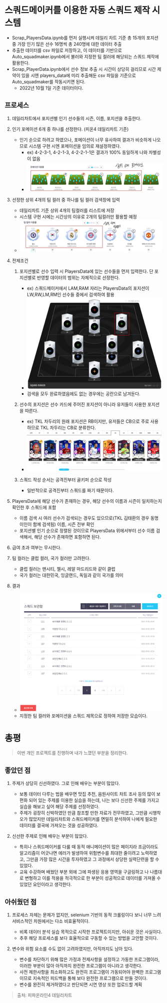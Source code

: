 # 스쿼드메이커를 이용한 자동 스쿼드 제작 시스템

- Scrap_PlayersData.ipynb를 먼저 실행시켜 데일리 차트 기준 총 15개의 포지션 중 가장 인기 많은 선수 16명씩 총 240명에 대한 데이터 추출
- 추출한 데이터를 csv 파일로 저장하고, 이 데이터를 기반으로 Auto_squadmaker.ipynb에서 불러와 지정한 팀 컬러에 해당되는 스쿼드 제작에 활용한다.
- Scrap_PlayerData.ipynb에서 선수 정보 추출 시 시간이 상당히 걸리므로 시간 제약이 있을 시엔 players_data에 미리 추출해둔 csv 파일을 기준으로 Auto_squadmaker를 작동시키면 된다.
  - 2022년 10월 1일 기준 데이터이다.

## 프로세스

1. 데일리차트에서 포지션별 인기 선수들의 시즌, 이름, 포지션을 추출한다.

2. 인기 포메이션 6개 중 하나를 선정한다. (피온4 데일리차트 기준)
   - 인기 순으로 하려고 하였으나, 포메이션이 너무 유사하여 결과가 비슷하게 나오므로 시스템 구현 시엔 포메이션을 임의로 재설정하였다.
     - ex) 4-2-3-1, 4-2-1-3, 4-2-2-1-1은 결과가 100% 동일하게 나와 차별성이 없음
     - ![포메이션](./images/formation.jpg)
3. 선정한 상위 4개의 팀 컬러 중 하나를 팀 컬러 검색창에 입력
    - 데일리차트 기준 상위 4개의 팀컬러를 리스트에 저장
    - 시스템 구현 시에는 시간상의 이유로 2개의 팀컬러만 활용할 예정
    - ![팀컬러](./images/teamcolor.jpg)
4. 전제조건

    1) 포지션별로 선수 입력 시 PlayersData에 있는 선수들을 먼저 입력한다. 단 포지션별로 반영할 데이터의 범위는 자체적으로 선정한다.
        - ex) 스쿼드메이커에서 LAM,RAM 자리는 PlayersData의 포지션이 LW,RW,LM,RM인 선수들 중에서 검색하여 활용
        - ![스쿼드메이커](./images/squadmaker.jpg)
        - 검색을 모두 완료하였음에도 없는 경우에는 공란으로 남겨둔다.
    
    2) 선수의 포지션은 선수 카드에 주어진 포지션이 아니라 유저들이 사용한 포지션을 따른다.
        - ex) TKL 차두리의 원래 포지션은 RB이지만, 유저들은 CB으로 주로 사용하므로 TKL 차두리는 CB로 분류한다.
        - ![차두리](./images/duri.PNG)
        
    3) 스쿼드 작성 순서는 공격진부터 골키퍼 순으로 작성
        - 일반적으로 공격진부터 스쿼드를 짜기 때문이다.
    
5. PlayersData에 해당 선수가 존재하는 경우, 해당 선수의 이름과 시즌이 일치하는지 확인한 후 스쿼드에 포함

    - 이름 검색 시 여러 선수가 검색되는 경우도 있으므로(TKL 김태환의 경우 동명이인이 함께 검색됨) 이름, 시즌 전부 확인
    - 포지션별 인기 순으로 정렬된 것이므로 PlayersData 위에서부터 선수 이름 검색해서, 해당 선수가 존재하면 포함하면 된다.

6. 급여 초과 여부는 무시한다.
7. 팀 컬러는 클럽 컬러, 국가 컬러만 고려한다.
    - 클럽 컬러는 맨시티, 첼시, 레알 마드리드와 같이 클럽
    - 국가 컬러는 대한민국, 잉글랜드, 독일과 같이 국가를 의미

8. 결과
    - ![result](./images/result.PNG)
    - 지정한 팀 컬러와 포메이션을 스쿼드 제목으로 정하여 저장한 모습이다.

# 총평
> 이번 개인 프로젝트를 진행하며 내가 느꼈던 부분을 정리한다.

## 좋았던 점

1. 주제가 상당히 신선하였다. 그로 인해 배우는 부분이 많았다.
   
    - 보통 데이터 다루는 법을 배우면 맛집 추천, 음원사이트 차트 조사 등의 많이 보편화 되어 있는 주제를 이용한 실습을 하는데, 나는 보다 신선한 주제를 가지고 실습을 해보고 싶어 해당 주제를 선정하였다.
    - 주제가 굉장히 신박하였던 만큼 참조할 만한 자료가 전무하였고, 그만큼 시행착오가 많았지만 데일리차트와 스쿼드메이커를 면밀히 분석하여 나에게 필요한 데이터를 결국에 가져오는 것을 성공하였다.
    

2. 신선한 주제로 인해 배우는 부분이 많았다.

   - 특히나 스쿼드메이커를 다룰 때 동적 애니메이션이 많은 페이지라 조금이라도 알고리즘이 어긋나면 에러가 발생하여 위험변수를 최대한 줄이려고 노력하였고, 그만큼 가장 많은 시간을 투자하였고 그 과정에서 상당한 실력단련을 할 수 있었다.
   - 교육 수강하며 배웠던 부분 외에 그에 파생된 응용 영역을 구글링하고 나 나름대로 변형하고 이를 적용을 적극적으로 한 부분이 성공적으로 데이터를 가져올 수 있었던 요인이라고 생각한다.

## 아쉬웠던 점

1. 프로세스 자체는 문제가 없지만, selenium 기반의 동적 크롤링이다 보니 너무 느려 서비스적인 차원에서는 다소 비효율적이다.
   
    - 비록 데이터 분석 실습 목적으로 시작한 프로젝트이지만, 아쉬운 것은 사실이다.
    - 추후 해당 프로세스를 보다 효율적으로 구동할 수 있는 방법을 고안할 것이다.

2. 변수와 위험 요소를 수도 없이 고려하였지만, 아직까지도 남아 있다.

    - 변수를 차단하기 위해 많은 가정과 전제사항을 설정하고 가동한 프로그램이라, 이러한 부분이 많아 아직까지 완전한 프로그램이 아니라고 생각한다.
    - 사전 제한사항을 최소화하고도 완전히 프로그램이 가동되어야 완벽한 프로그램이므로 지속적인 피드백을 통해 보다 완전한 프로그램으로 만들 것이다.
    - 변수를 완전히 제거하였다고 판단되면 시연 영상 또한 업로드할 계획





> 출처: 피파온라인4 데일리차트